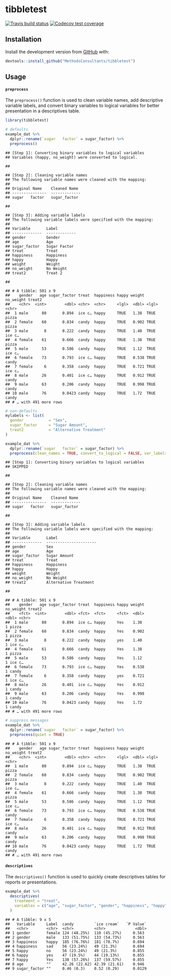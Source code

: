 tibbletest
================

[![Travis build
status](https://travis-ci.org/MethodsConsultants/tibbletest.svg?branch=master)](https://travis-ci.org/MethodsConsultants/tibbletest)
[![Codecov test
coverage](https://codecov.io/gh/MethodsConsultants/tibbletest/branch/master/graph/badge.svg)](https://codecov.io/gh/MethodsConsultants/tibbletest?branch=master)

## Installation

Install the development version from [GitHub](https://github.com/) with:

``` r
devtools::install_github("MethodsConsultants/tibbletest")
```

## Usage

#### `preprocess`

The `preprocess()` function is used to clean variable names, add
descriptive variable labels, and convert binary variables to logical
variables for better presentation in a descriptives table.

``` r
library(tibbletest)

# defaults
example_dat %>% 
  dplyr::rename(`sugar   factor` = sugar_factor) %>% 
  preprocess()
```

    ## [Step 1]: Converting binary variables to logical variables
    ## Variables (happy, no_weight) were converted to logical.

    ## 

    ## [Step 2]: Cleaning variable names
    ## The following variable names were cleaned with the mapping:
    ## 
    ## Original Name    Cleaned Name 
    ## ---------------  -------------
    ## sugar   factor   sugar_factor

    ## 

    ## [Step 3]: Adding variable labels
    ## The following variable labels were specified with the mapping:
    ## 
    ## Variable       Label        
    ## -------------  -------------
    ## gender         Gender       
    ## age            Age          
    ## sugar_factor   Sugar Factor 
    ## treat          Treat        
    ## happiness      Happiness    
    ## happy          Happy        
    ## weight         Weight       
    ## no_weight      No Weight    
    ## treat2         Treat 2

    ## 

    ## # A tibble: 501 x 9
    ##    gender   age sugar_factor treat  happiness happy weight no_weight treat2
    ##    <chr>  <int>        <dbl> <chr>  <chr>     <lgl>  <dbl> <lgl>     <chr> 
    ##  1 male      80       0.894  ice c… happy     TRUE   1.38  TRUE      pizza 
    ##  2 female    60       0.834  candy  happy     TRUE   0.902 TRUE      pizza 
    ##  3 male       8       0.222  candy  happy     TRUE   1.40  TRUE      ice c…
    ##  4 female    61       0.666  candy  happy     TRUE   1.38  TRUE      pizza 
    ##  5 male      53       0.586  candy  happy     TRUE   1.12  TRUE      ice c…
    ##  6 female    73       0.793  ice c… happy     TRUE   0.538 TRUE      candy 
    ##  7 female     6       0.358  candy  happy     TRUE   0.721 TRUE      ice c…
    ##  8 male      26       0.401  ice c… happy     TRUE   0.912 TRUE      candy 
    ##  9 male      63       0.206  candy  happy     TRUE   0.998 TRUE      candy 
    ## 10 male      76       0.0423 candy  happy     TRUE   1.72  TRUE      candy 
    ## # … with 491 more rows

``` r
# non-defaults
mylabels <- list(
  gender           = "Sex",
  sugar_factor     = "Sugar Amount",
  treat2           = "Alternative Treatment"
)

example_dat %>% 
  dplyr::rename(`sugar   factor` = sugar_factor) %>% 
  preprocess(clean_names = TRUE, convert_to_logical = FALSE, var_labels = mylabels)
```

    ## [Step 1]: Converting binary variables to logical variables
    ## SKIPPED

    ## 

    ## [Step 2]: Cleaning variable names
    ## The following variable names were cleaned with the mapping:
    ## 
    ## Original Name    Cleaned Name 
    ## ---------------  -------------
    ## sugar   factor   sugar_factor

    ## 

    ## [Step 3]: Adding variable labels
    ## The following variable labels were specified with the mapping:
    ## 
    ## Variable       Label                 
    ## -------------  ----------------------
    ## gender         Sex                   
    ## age            Age                   
    ## sugar_factor   Sugar Amount          
    ## treat          Treat                 
    ## happiness      Happiness             
    ## happy          Happy                 
    ## weight         Weight                
    ## no_weight      No Weight             
    ## treat2         Alternative Treatment

    ## 

    ## # A tibble: 501 x 9
    ##    gender   age sugar_factor treat  happiness happy weight no_weight treat2
    ##    <fct>  <int>        <dbl> <fct>  <fct>     <fct>  <dbl>     <dbl> <chr> 
    ##  1 male      80       0.894  ice c… happy     Yes    1.38          1 pizza 
    ##  2 female    60       0.834  candy  happy     Yes    0.902         1 pizza 
    ##  3 male       8       0.222  candy  happy     yes    1.40          1 ice c…
    ##  4 female    61       0.666  candy  happy     Yes    1.38          1 pizza 
    ##  5 male      53       0.586  candy  happy     Yes    1.12          1 ice c…
    ##  6 female    73       0.793  ice c… happy     Yes    0.538         1 candy 
    ##  7 female     6       0.358  candy  happy     yes    0.721         1 ice c…
    ##  8 male      26       0.401  ice c… happy     Yes    0.912         1 candy 
    ##  9 male      63       0.206  candy  happy     Yes    0.998         1 candy 
    ## 10 male      76       0.0423 candy  happy     Yes    1.72          1 candy 
    ## # … with 491 more rows

``` r
# suppress messages
example_dat %>% 
  dplyr::rename(`sugar   factor` = sugar_factor) %>% 
  preprocess(quiet = TRUE)
```

    ## # A tibble: 501 x 9
    ##    gender   age sugar_factor treat  happiness happy weight no_weight treat2
    ##    <chr>  <int>        <dbl> <chr>  <chr>     <lgl>  <dbl> <lgl>     <chr> 
    ##  1 male      80       0.894  ice c… happy     TRUE   1.38  TRUE      pizza 
    ##  2 female    60       0.834  candy  happy     TRUE   0.902 TRUE      pizza 
    ##  3 male       8       0.222  candy  happy     TRUE   1.40  TRUE      ice c…
    ##  4 female    61       0.666  candy  happy     TRUE   1.38  TRUE      pizza 
    ##  5 male      53       0.586  candy  happy     TRUE   1.12  TRUE      ice c…
    ##  6 female    73       0.793  ice c… happy     TRUE   0.538 TRUE      candy 
    ##  7 female     6       0.358  candy  happy     TRUE   0.721 TRUE      ice c…
    ##  8 male      26       0.401  ice c… happy     TRUE   0.912 TRUE      candy 
    ##  9 male      63       0.206  candy  happy     TRUE   0.998 TRUE      candy 
    ## 10 male      76       0.0423 candy  happy     TRUE   1.72  TRUE      candy 
    ## # … with 491 more rows

#### `descriptives`

The `descriptives()` function is used to quickly create descriptives
tables for reports or presentations.

``` r
example_dat %>% 
  descriptives(
    treatment = "treat", 
    variables = c("age", "sugar_factor", "gender", "happiness", "happy")
  )
```

    ## # A tibble: 9 x 5
    ##   Variable     Label  candy         `ice cream`   `P Value`
    ##   <chr>        <chr>  <chr>         <chr>             <dbl>
    ## 1 gender       female 124 (48.25%)  110 (45.27%)     0.563 
    ## 2 gender       male   133 (51.75%)  133 (54.73%)     0.563 
    ## 3 happiness    happy  185 (76.76%)  181 (78.7%)      0.694 
    ## 4 happiness    sad    56 (23.24%)   49 (21.3%)       0.694 
    ## 5 happy        no     56 (23.24%)   49 (21.3%)       0.855 
    ## 6 happy        yes    47 (19.5%)    44 (19.13%)      0.855 
    ## 7 happy        Yes    138 (57.26%)  137 (59.57%)     0.855 
    ## 8 age          ""     42.26 (22.62) 42.39 (21.61)    0.946 
    ## 9 sugar_factor ""     0.46 (0.3)    0.52 (0.29)      0.0129
